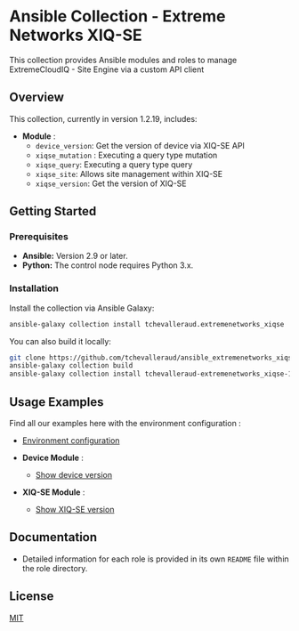 # Ansible Collection - Extreme Networks XIQ-SE

This collection provides Ansible modules and roles to manage ExtremeCloudIQ - Site Engine via a custom API client

## Overview

This collection, currently in version 1.2.19, includes:

- **Module** :
  - `device_version`: Get the version of device via XIQ-SE API 
  - `xiqse_mutation` : Executing a query type mutation
  - `xiqse_query`: Executing a query type query
  - `xiqse_site`: Allows site management within XIQ-SE
  - `xiqse_version`: Get the version of XIQ-SE

## Getting Started

### Prerequisites

- **Ansible:** Version 2.9 or later.
- **Python:** The control node requires Python 3.x.

### Installation

Install the collection via Ansible Galaxy:

```bash
ansible-galaxy collection install tchevalleraud.extremenetworks_xiqse
```

You can also build it locally:

```bash
git clone https://github.com/tchevalleraud/ansible_extremenetworks_xiqse
ansible-galaxy collection build
ansible-galaxy collection install tchevalleraud-extremenetworks_xiqse-1.2.19.tar.gz
```

## Usage Examples

Find all our examples here with the environment configuration :

* [Environment configuration](https://github.com/tchevalleraud/ansible_extremenetworks_xiqse/blob/main/examples/README.md)


* **Device Module** :
  * [Show device version](https://github.com/tchevalleraud/ansible_extremenetworks_xiqse/blob/main/examples/pb.device-version.yaml)
* **XIQ-SE Module** :
  * [Show XIQ-SE version](https://github.com/tchevalleraud/ansible_extremenetworks_xiqse/blob/main/examples/pb.xiqse-version.yaml)

## Documentation

* Detailed information for each role is provided in its own `README` file within the role directory.

## License

[MIT](https://github.com/tchevalleraud/ansible_extremenetworks_xiqse/blob/main/LICENSE)
